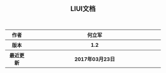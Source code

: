 ## <p style="margin:20px auto;"><center>LIUI文档</center></p>

<br />

<table width="100%" style="border-spacing: 0;  border-collapse: collapse;">
	<tr>
        <th width="15%">作者</th>
        <th width="85%">何立军</th>
    </tr>
	<tr>
		<th width="15%">版本</th>
		<th width="85%">1.2</th>
	</tr>
	<tr>
		<th width="15%">最近更新</th>
		<th width="85%">2017年03月23日</th>
	</tr>
</table>